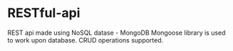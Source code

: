 # RESTful-api
REST api made using NoSQL datase - MongoDB
Mongoose library is used to work upon database. 
CRUD operations supported.
